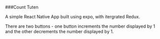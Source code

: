 ###Count Tuten

A simple React Native App built using expo, with itergrated Redux.

There are two buttons - one button increments the number displayed by 1 and the other decrements the number displayed by 1.
